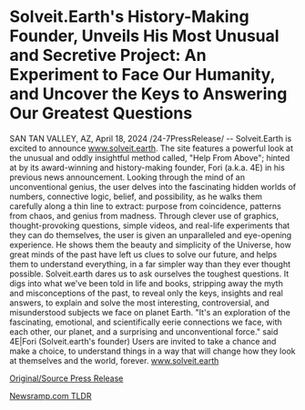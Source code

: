 # Solveit.Earth's History-Making Founder, Unveils His Most Unusual and Secretive Project: An Experiment to Face Our Humanity, and Uncover the Keys to Answering Our Greatest Questions

SAN TAN VALLEY, AZ, April 18, 2024 /24-7PressRelease/ -- Solveit.Earth is excited to announce www.solveit.earth. The site features a powerful look at the unusual and oddly insightful method called, "Help From Above"; hinted at by its award-winning and history-making founder, Fori (a.k.a. 4E) in his previous news announcement. Looking through the mind of an unconventional genius, the user delves into the fascinating hidden worlds of numbers, connective logic, belief, and possibility, as he walks them carefully along a thin line to extract: purpose from coincidence, patterns from chaos, and genius from madness.   Through clever use of graphics, thought-provoking questions, simple videos, and real-life experiments that they can do themselves, the user is given an unparalleled and eye-opening experience. He shows them the beauty and simplicity of the Universe, how great minds of the past have left us clues to solve our future, and helps them to understand everything, in a far simpler way than they ever thought possible.  Solveit.earth dares us to ask ourselves the toughest questions. It digs into what we've been told in life and books, stripping away the myth and misconceptions of the past, to reveal only the keys, insights and real answers, to explain and solve the most interesting, controversial, and misunderstood subjects we face on planet Earth.  "It's an exploration of the fascinating, emotional, and scientifically eerie connections we face, with each other, our planet, and a surprising and unconventional force." said 4E|Fori (Solveit.earth's founder)  Users are invited to take a chance and make a choice, to understand things in a way that will change how they look at themselves and the world, forever. www.solveit.earth 

[Original/Source Press Release](https://www.24-7pressrelease.com/press-release/510171/solveitearths-history-making-founder-unveils-his-most-unusual-and-secretive-project-an-experiment-to-face-our-humanity-and-uncover-the-keys-to-answering-our-greatest-questions) 

[Newsramp.com TLDR](https://newsramp.com/None) 
